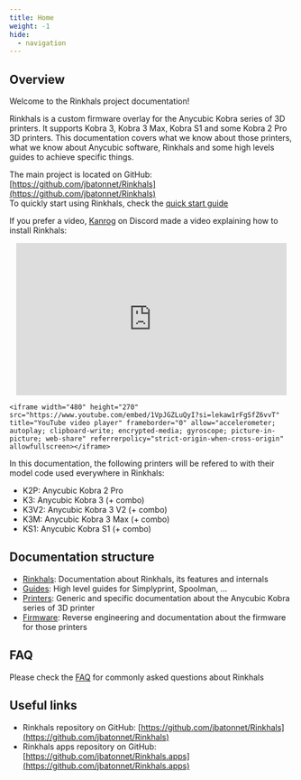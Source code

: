```yaml
---
title: Home
weight: -1
hide:
  - navigation
---
```


## Overview

Welcome to the Rinkhals project documentation!

Rinkhals is a custom firmware overlay for the Anycubic Kobra series of 3D printers. It supports Kobra 3, Kobra 3 Max, Kobra S1 and some Kobra 2 Pro 3D printers.
This documentation covers what we know about those printers, what we know about Anycubic software, Rinkhals and some high levels guides to achieve specific things.

The main project is located on GitHub: [https://github.com/jbatonnet/Rinkhals](https://github.com/jbatonnet/Rinkhals)<br />
To quickly start using Rinkhals, check the [quick start guide](guides/rinkhals-quick-start.md)

If you prefer a video, [Kanrog](https://www.youtube.com/@kanrogcreations) on Discord made a video explaining how to install Rinkhals:

<p align="center">
    <iframe width="480" height="270" src="https://www.youtube.com/embed/q7c-C_i0SBs?si=xoxS0yGHmW9JDjuS" title="YouTube video player" frameborder="0" allow="accelerometer; autoplay; clipboard-write; encrypted-media; gyroscope; picture-in-picture; web-share" referrerpolicy="strict-origin-when-cross-origin" allowfullscreen></iframe>

    <iframe width="480" height="270" src="https://www.youtube.com/embed/1VpJGZLuQyI?si=lekaw1rFgSfZ6vvT" title="YouTube video player" frameborder="0" allow="accelerometer; autoplay; clipboard-write; encrypted-media; gyroscope; picture-in-picture; web-share" referrerpolicy="strict-origin-when-cross-origin" allowfullscreen></iframe>
</p>

In this documentation, the following printers will be refered to with their model code used everywhere in Rinkhals:

- K2P: Anycubic Kobra 2 Pro
- K3: Anycubic Kobra 3 (+ combo)
- K3V2: Anycubic Kobra 3 V2 (+ combo)
- K3M: Anycubic Kobra 3 Max (+ combo)
- KS1: Anycubic Kobra S1 (+ combo)

## Documentation structure

- [Rinkhals](Rinkhals/index.md): Documentation about Rinkhals, its features and internals
- [Guides](guides/index.md): High level guides for Simplyprint, Spoolman, ...
- [Printers](printers/index.md): Generic and specific documentation about the Anycubic Kobra series of 3D printer
- [Firmware](firmware/index.md): Reverse engineering and documentation about the firmware for those printers

## FAQ

Please check the [FAQ](faq.md) for commonly asked questions about Rinkhals

## Useful links

- Rinkhals repository on GitHub: [https://github.com/jbatonnet/Rinkhals](https://github.com/jbatonnet/Rinkhals)
- Rinkhals apps repository on GitHub: [https://github.com/jbatonnet/Rinkhals.apps](https://github.com/jbatonnet/Rinkhals.apps)

